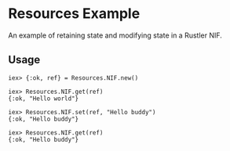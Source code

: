 # Resources Example

An example of retaining state and modifying state in a Rustler NIF.

## Usage

```iex
iex> {:ok, ref} = Resources.NIF.new()

iex> Resources.NIF.get(ref)
{:ok, "Hello world"}

iex> Resources.NIF.set(ref, "Hello buddy")
{:ok, "Hello buddy"}

iex> Resources.NIF.get(ref)
{:ok, "Hello buddy"}
```
